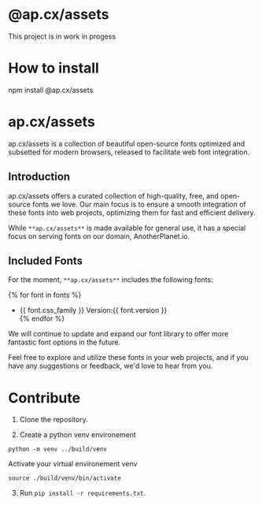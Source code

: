# @ap.cx/assets

<!-- 
This page is automatically generated by a Python script during the build process. To edit its content, modify the template located at scripts/README_template.md. Please avoid making direct changes to this generated page as they will be overwritten the next time the script is run. Instead, update the template to reflect the desired changes in the final output.  -->

This project is in work in progess

# How to install 

npm install @ap.cx/assets

# **ap.cx/assets**

ap.cx/assets is a collection of beautiful open-source fonts optimized and subsetted for modern browsers, released to facilitate web font integration.

## **Introduction**

ap.cx/assets offers a curated collection of high-quality, free, and open-source fonts we love. 
Our main focus is to ensure a smooth integration of these fonts into web projects, optimizing them for fast and efficient delivery.

While `**ap.cx/assets**` is made available for general use, it has a special focus on serving fonts on our domain, AnotherPlanet.io. 

## **Included Fonts**

For the moment, `**ap.cx/assets**` includes the following fonts:

{% for font in fonts %}
 - {{ font.css_family }} Version:{{ font.version }}    
{% endfor %}

We will continue to update and expand our font library to offer more fantastic font options in the future.

Feel free to explore and utilize these fonts in your web projects, and if you have any suggestions or feedback, we'd love to hear from you.


# Contribute

1. Clone the repository.

2. Create a python venv environement

`python -m venv ../build/venv`     

Activate your virtual environement venv

`source ./build/venv/bin/activate`   

3. Run `pip install -r requirements.txt`.





